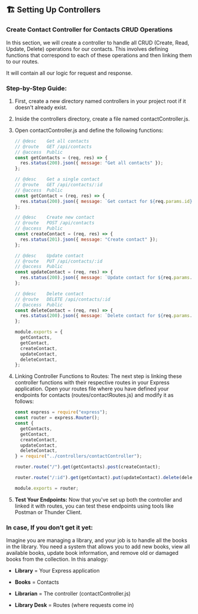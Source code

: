## 🏗️ Setting Up Controllers

### Create Contact Controller for Contacts CRUD Operations

In this section, we will create a controller to handle all CRUD (Create, Read, Update, Delete) operations for our contacts. This involves defining functions that correspond to each of these operations and then linking them to our routes.

It will contain all our logic for request and response.

### Step-by-Step Guide:

1.  First, create a new directory named controllers in your project root if it doesn't already exist.
    
2.  Inside the controllers directory, create a file named contactController.js.
    
3.  Open contactController.js and define the following functions:
    ```jsx
    // @desc    Get all contacts
    // @route   GET /api/contacts
    // @access  Public
    const getContacts = (req, res) => {
      res.status(200).json({ message: "Get all contacts" });
    };
    
    // @desc    Get a single contact
    // @route   GET /api/contacts/:id
    // @access  Public
    const getContact = (req, res) => {
      res.status(200).json({ message: `Get contact for ${req.params.id}` });
    };
    
    // @desc    Create new contact
    // @route   POST /api/contacts
    // @access  Public
    const createContact = (req, res) => {
      res.status(201).json({ message: "Create contact" });
    };
    
    // @desc    Update contact
    // @route   PUT /api/contacts/:id
    // @access  Public
    const updateContact = (req, res) => {
      res.status(200).json({ message: `Update contact for ${req.params.id}` });
    };
    
    // @desc    Delete contact
    // @route   DELETE /api/contacts/:id
    // @access  Public
    const deleteContact = (req, res) => {
      res.status(200).json({ message: `Delete contact for ${req.params.id}` });
    };
    
    module.exports = {
      getContacts,
      getContact,
      createContact,
      updateContact,
      deleteContact,
    };
    ```
    
4.  Linking Controller Functions to Routes:
    The next step is linking these controller functions with their respective routes in your Express application.
    Open your routes file where you have defined your endpoints for contacts (routes/contactRoutes.js) and modify it as follows:
    ```jsx
    const express = require("express");
    const router = express.Router();
    const {
      getContacts,
      getContact,
      createContact,
      updateContact,
      deleteContact,
    } = require("../controllers/contactController");
    
    router.route("/").get(getContacts).post(createContact);
    
    router.route("/:id").get(getContact).put(updateContact).delete(deleteContact);
    
    module.exports = router;
    ```

5.  **Test Your Endpoints:** Now that you've set up both the controller and linked it with routes, you can test these endpoints using tools like Postman or Thunder Client.
    

### **In case, If you don’t get it yet:**

Imagine you are managing a library, and your job is to handle all the books in the library. You need a system that allows you to add new books, view all available books, update book information, and remove old or damaged books from the collection. In this analogy:

*   **Library** = Your Express application
    
*   **Books** = Contacts
    
*   **Librarian** = The controller (contactController.js)
    
*   **Library Desk** = Routes (where requests come in)
